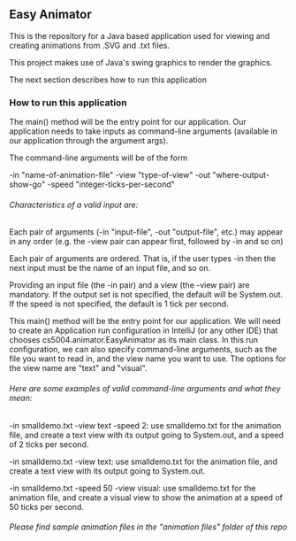 <h2> Easy Animator </h2>

<p> This is the repository for a Java based application used for viewing and creating animations from 
.SVG and .txt files. </p>
<p> This project makes use of Java's swing graphics to render the graphics.</p>
<p> The next section describes how to run this application</p>


<a name="run"><h3> How to run this application </h3></a>
<p>The main() method will be the entry point for our application. Our application needs to take 
inputs as command-line arguments (available in our application through the argument args).
   
   The command-line arguments will be of the form
   
   -in "name-of-animation-file" -view "type-of-view" -out "where-output-show-go" -speed "integer-ticks-per-second"
   
   <h6>Characteristics of a valid input are:</h6>
   
   Each pair of arguments (-in "input-file", -out "output-file", etc.) may appear in any order 
   (e.g. the -view pair can appear first, followed by -in and so on)
   
   Each pair of arguments are ordered. That is, if the user types -in then the next input must be 
   the name of an input file, and so on.
   
   Providing an input file (the -in pair) and a view (the -view pair) are mandatory. If the output 
   set is not specified, the default will be System.out. If the speed is not specified, the default 
   is 1 tick per second.
   
   This main() method will be the entry point for our application. We will need to create an 
   Application run configuration in IntelliJ (or any other IDE) that chooses cs5004.animator.EasyAnimator 
   as its main class. In this run configuration, we can also specify command-line arguments, 
   such as the file you want to read in, and the view name you want to use. 
   The options for the view name are "text" and "visual".
   
   <h6>Here are some examples of valid command-line arguments and what they mean:</h6>
   
   -in smalldemo.txt -view text -speed 2: use smalldemo.txt for the animation file, and create a 
   text view with its output going to System.out, and a speed of 2 ticks per second.
   
   -in smalldemo.txt -view text: use smalldemo.txt for the animation file, and create a text view 
   with its output going to System.out.
   
   -in smalldemo.txt -speed 50 -view visual: use smalldemo.txt for the animation file, and create a 
   visual view to show the animation at a speed of 50 ticks per second.
   
   <h6> Please find sample animation files in the "animation files" folder of this repo </h6>
   </p>

